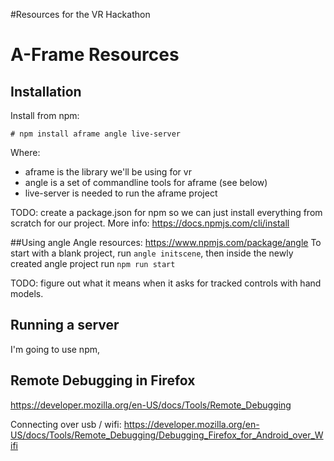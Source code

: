#Resources for the VR Hackathon

# A-Frame Resources

## Installation

Install from npm:
```
# npm install aframe angle live-server
```
Where:
* aframe is the library we'll be using for vr
* angle is a set of commandline tools for aframe (see below)
* live-server is needed to run the aframe project

TODO: create a package.json for npm so we can just install everything from
scratch for our project. More info: https://docs.npmjs.com/cli/install

##Using angle
Angle resources: https://www.npmjs.com/package/angle 
To start with a blank project, run `angle initscene`, then inside the newly
created angle project run ``npm run start``

TODO: figure out what it means when it asks for tracked controls with hand
models.

## Running a server

I'm going to use npm,


## Remote Debugging in Firefox
https://developer.mozilla.org/en-US/docs/Tools/Remote_Debugging

Connecting over usb / wifi:
https://developer.mozilla.org/en-US/docs/Tools/Remote_Debugging/Debugging_Firefox_for_Android_over_Wifi

